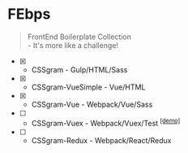 # FEbps

> FrontEnd Boilerplate Collection<br>
> \- It's more like a challenge!

- [x] - CSSgram - Gulp/HTML/Sass
- [x] - CSSgram-VueSimple - Vue/HTML
- [x] - CSSgram-Vue - Webpack/Vue/Sass
- [ ] - CSSgram-Vuex - Webpack/Vuex/Test <sup>[[demo]][CSSgram-Vuex_demo]</sup>
- [ ] - CSSgram-Redux - Webpack/React/Redux

[CSSgram-Vuex_demo]: http://fritx.github.io/FEbps/CSSgram-Vuex/dist/
